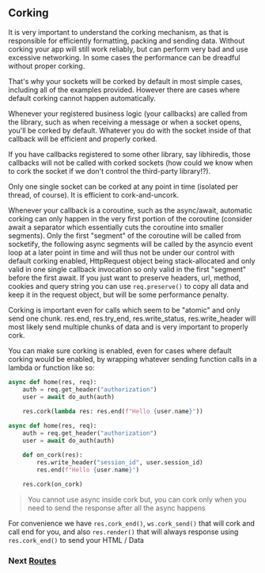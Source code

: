 ## Corking
It is very important to understand the corking mechanism, as that is responsible for efficiently formatting, packing and sending data. Without corking your app will still work reliably, but can perform very bad and use excessive networking. In some cases the performance can be dreadful without proper corking.

That's why your sockets will be corked by default in most simple cases, including all of the examples provided. However there are cases where default corking cannot happen automatically.

Whenever your registered business logic (your callbacks) are called from the library, such as when receiving a message or when a socket opens, you'll be corked by default. Whatever you do with the socket inside of that callback will be efficient and properly corked.

If you have callbacks registered to some other library, say libhiredis, those callbacks will not be called with corked sockets (how could we know when to cork the socket if we don't control the third-party library!?).

Only one single socket can be corked at any point in time (isolated per thread, of course). It is efficient to cork-and-uncork.

Whenever your callback is a coroutine, such as the async/await, automatic corking can only happen in the very first portion of the coroutine (consider await a separator which essentially cuts the coroutine into smaller segments). Only the first "segment" of the coroutine will be called from socketify, the following async segments will be called by the asyncio event loop at a later point in time and will thus not be under our control with default corking enabled, HttpRequest object being stack-allocated and only valid in one single callback invocation so only valid in the first "segment" before the first await.
If you just want to preserve headers, url, method, cookies and query string you can use `req.preserve()` to copy all data and keep it in the request object, but will be some performance penalty.

Corking is important even for calls which seem to be "atomic" and only send one chunk. res.end, res.try_end, res.write_status, res.write_header will most likely send multiple chunks of data and is very important to properly cork.

You can make sure corking is enabled, even for cases where default corking would be enabled, by wrapping whatever sending function calls in a lambda or function like so:
```python
async def home(res, req):
    auth = req.get_header("authorization")
    user = await do_auth(auth)
    
    res.cork(lambda res: res.end(f"Hello {user.name}"))
```

```python
async def home(res, req):
    auth = req.get_header("authorization")
    user = await do_auth(auth)

    def on_cork(res):
        res.write_header("session_id", user.session_id)
        res.end(f"Hello {user.name}")
    
    res.cork(on_cork)
```
> You cannot use async inside cork but, you can cork only when you need to send the response after all the async happens

For convenience we have `res.cork_end()`, `ws.cork_send()` that will cork and call end for you, and also `res.render()` that will always response using `res.cork_end()` to send your HTML / Data

### Next [Routes](routes.md)